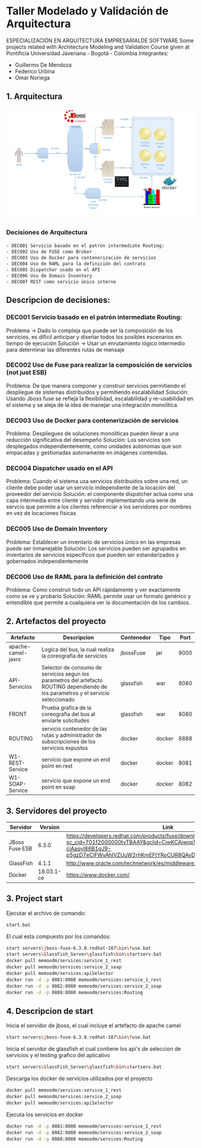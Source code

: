 # Taller Modelado y Validación de Arquitectura
ESPECIALIZACIÓN EN ARQUITECTURA EMPRESARIALDE SOFTWARE
Some projects related with Architecture Modeling and Validation Course given at Pontificia Universidad Javeriana - Bogotá - Colombia
Integrantes:
- Guillermo De Mendoza
- Federico Urbina
- Omar Noriega



## 1. Arquitectura

![DOCKER](https://github.com/memoodm/tallerMVA/blob/master/images/ImgArquitectura.png)

### Decisiones de Arquitectura
	- DEC001 Servicio basado en el patrón intermediate Routing:
	- DEC002 Uso de FUSE como Broker
	- DEC003 Uso de Docker para contenerización de servicios
	- DEC004 Uso de RAML para la definición del contrato
	- DEC005 Dispatcher usado en el API
	- DEC006 Uso de Domain Inventory
	- DEC007 REST como servicio único interno

## Descripcion de decisiones:

### DEC001 Servicio basado en el patrón intermediate Routing:
Problema -> Dado lo compleja que puede ser la composición de los servicios, es difícil anticipar y diseñar todos los posibles escenarios en tiempo de ejecución
Solución -> Usar un enrutamiento lógico intermedio para determinar las diferentes rutas de mensaje

### DEC002 Uso de Fuse para realizar la composición de servicios (not just ESB)
Problema: De que manera componer y construir servicios permitiendo el despliegue de sistemas distribuidos y permitiendo escalabilidad
Solución: Usando Jboss fuse se refleja la flexibilidad, escalabilidad y re-usabilidad en el sistema y se aleja de la idea de manejar una integración monolítica.

### DEC003 Uso de Docker para contenerización de servicios
Problema: Despliegues de soluciones monolíticas  pueden llevar a una reducción significativa del desempeño 
Solución: Los servicios son desplegados independientemente, como unidades autónomas que son empacadas y gestionadas autonamente en imágenes contenidas.

### DEC004 Dispatcher usado en el API
Problema: Cuando el sistema usa servicios distribuidos sobre una red, un cliente debe poder usar un servicio independiente de la locación del proveedor del servicio
Solución: el componente dispatcher actua como una capa intermedia entre cliente y servidor implementando una serie de servcio que permite a los clientes referenciar a los servidores por nombres en vez de locaciones físicas

### DEC005 Uso de Domain Inventory
Problema: Establecer un inventario de servicios único en las empresas puede ser inmanejable
Solución: Los servicios pueden ser agrupados en inventarios de servicios específicos que pueden ser estandarizados y gobernados independientemente

### DEC006 Uso de RAML para la definición del contrato
Problema: Como construir todo un API rápidamente y ver exactamente como se ve y probarlo
Solución: RAML permite usar un formato genérico y entendible que permite a cualquiera ver la documentación de los cambios.

  
## 2. Artefactos del proyecto
| Artefacto | Descripcion | Contenedor | Tipo | Port |
| ------ | ------ | ------ | ------ | ------ |
| apache-camel-jaxrs | Logica del bus, la cual realiza la coreografia de servicios | jbossFuse | jar | 9000
| API-Servicios | Selector de consumo de servicios segun los parametros del artefacto ROUTING dependiendo de los parametros y el servicio seleccionado | glassfish | war | 8080
| FRONT | Prueba grafica de la coreografia del bus al enviarle solicitudes | glassfish | war | 8080
| ROUTING | servicio contenedor de las rutas y administrador de subscripciones de los servicios expustos | docker | docker | 8888
| W1-REST-Service | servicio que expone un end point en rest | docker | docker | 8081
| W1-SOAP-Service | servicio que expone un end point en soap | docker | docker | 8082

## 3. Servidores del proyecto

| Servidor | Version | Link |
| ------ | ------ | ------ |
| JBoss Fuse ESB | 6.3.0 | https://developers.redhat.com/products/fuse/download/?sc_cid=701f2000000tvTBAAY&gclid=CjwKCAjwopTYBRAzEiwAnU4kb-fScsat-ciAaqvl86B1gJ9-p5gzD7eClFWvAhIVZUuW2rhKmEFtYRoCUR8QAvD_BwE&gclsrc=aw.ds |
| GlassFish | 4.1.1 | http://www.oracle.com/technetwork/es/middleware/glassfish/overview/index.html |
| Docker | 18.03.1-ce | https://www.docker.com/ |



## 3. Project start

Ejecutar el archivo de comando:
```sh
start.bat
```
El cual esta compuesto por los comandos:
```sh
start servers\jboss-fuse-6.3.0.redhat-187\bin\fuse.bat
start servers\GlassFish_Server\glassfish\bin\startserv.bat
docker pull memoodm/services:service_1_rest
docker pull memoodm/services:service_2_soap
docker pull memoodm/services:apiSelector
docker run -d -p 8081:8080 memoodm/services:service_1_rest
docker run -d -p 8082:8080 memoodm/services:service_2_soap
docker run -d -p 8888:8080 memoodm/services:Routing
```

## 4. Descripcion de start
Inicia el servidor de jboss, el cual incluye el artefacto de apache camel
```sh
start servers\jboss-fuse-6.3.0.redhat-187\bin\fuse.bat
```
Inicia el servidor de glassfish el cual contiene los api's de seleccion de servicios y el testing grafico del aplicativo
```sh
start servers\GlassFish_Server\glassfish\bin\startserv.bat
```
Descarga los docker de servicios utilizados por el proyecto
```sh
docker pull memoodm/services:service_1_rest
docker pull memoodm/services:service_2_soap
docker pull memoodm/services:apiSelector
```
Ejecuta los servicios en docker
```sh
docker run -d -p 8081:8080 memoodm/services:service_1_rest
docker run -d -p 8082:8080 memoodm/services:service_2_soap
docker run -d -p 8888:8080 memoodm/services:Routing
```



